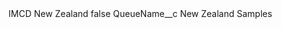 <?xml version="1.0" encoding="UTF-8"?>
<CustomMetadata xmlns="http://soap.sforce.com/2006/04/metadata" xmlns:xsi="http://www.w3.org/2001/XMLSchema-instance" xmlns:xsd="http://www.w3.org/2001/XMLSchema">
    <label>IMCD New Zealand</label>
    <protected>false</protected>
    <values>
        <field>QueueName__c</field>
        <value xsi:type="xsd:string">New Zealand Samples</value>
    </values>
</CustomMetadata>
